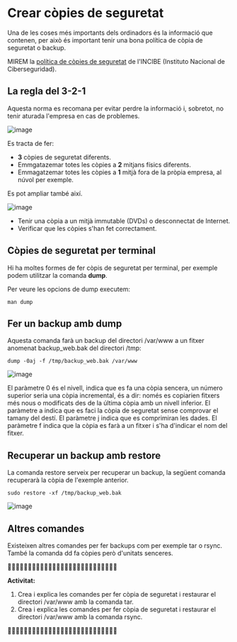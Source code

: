 # Crear còpies de seguretat

Una de les coses més importants dels ordinadors és la informació que contenen, per això és important tenir una bona política de còpia de seguretat o backup.

MIREM la [política de còpies de seguretat](https://www.incibe.es/sites/default/files/contenidos/politicas/documentos/copias-seguridad.pdf) de l'INCIBE (Instituto Nacional de Ciberseguridad).

## La regla del 3-2-1

Aquesta norma es recomana per evitar perdre la informació i, sobretot, no tenir aturada l'empresa en cas de problemes.

![image](https://github.com/XaSaFa/MP04/assets/110727546/0e1f8e2d-bd35-4a91-8dd2-17b99c23e908)

Es tracta de fer:

- **3** còpies de seguretat diferents.
- Emmgatazemar totes les còpies a **2** mitjans físics diferents.
- Emmagatzemar totes les còpies a **1** mitjà fora de la pròpia empresa, al núvol per exemple.

Es pot ampliar també així.

![image](https://github.com/XaSaFa/MP04/assets/110727546/b382be3b-6588-4549-9fa9-440d26d0afb3)

- Tenir una còpia a un mitjà immutable (DVDs) o desconnectat de Internet.
- Verificar que les còpies s'han fet correctament.

## Còpies de seguretat per terminal

Hi ha moltes formes de fer còpis de seguretat per terminal, per exemple podem utilitzar la comanda **dump**.

Per veure les opcions de dump executem:

```
man dump
```

## Fer un backup amb dump

Aquesta comanda farà un backup del directori /var/www a un fitxer anomenat backup_web.bak del directori /tmp:

```
dump -0aj -f /tmp/backup_web.bak /var/www
```

![image](https://github.com/XaSaFa/MP04/assets/110727546/6fb232ea-135c-4bbc-9288-0c90327c1b90)

El paràmetre 0 és el nivell, indica que es fa una còpia sencera, un número superior seria una còpia incremental, és a dir: només es copiarien fitxers més nous o modificats des de la última còpia amb un nivell inferior.
El paràmetre a indica que es faci la còpia de seguretat sense comprovar el tamany del destí.
El paràmetre j indica que es comprimiran les dades.
El paràmetre f indica que la còpia es farà a un fitxer i s'ha d'indicar el nom del fitxer.

## Recuperar un backup amb restore

La comanda restore serveix per recuperar un backup, la següent comanda recuperarà la còpia de l'exemple anterior.

```
sudo restore -xf /tmp/backup_web.bak
```

![image](https://github.com/XaSaFa/MP04/assets/110727546/9f14707a-f185-4438-b769-6d921284771a)

## Altres comandes

Existeixen altres comandes per fer backups com per exemple tar o rsync. També la comanda dd fa còpies però d'unitats senceres.

🔎🔎🔎🔎🔎🔎🔎🔎🔎🔎🔎🔎🔎🔎🔎🔎🔎🔎🔎🔎🔎🔎🔎🔎🔎🔎🔎

**Activitat:**

1. Crea i explica les comandes per fer còpia de seguretat i restaurar el directori /var/www amb la comanda tar.
2. Crea i explica les comandes per fer còpia de seguretat i restaurar el directori /var/www amb la comanda rsync.

🔎🔎🔎🔎🔎🔎🔎🔎🔎🔎🔎🔎🔎🔎🔎🔎🔎🔎🔎🔎🔎🔎🔎🔎🔎🔎🔎





